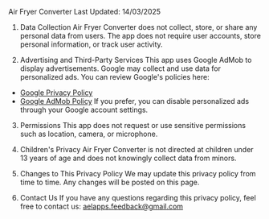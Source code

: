 Air Fryer Converter
Last Updated: 14/03/2025

1. Data Collection
Air Fryer Converter does not collect, store, or share any personal data from users. The app does not require user accounts, store personal information, or track user activity.

2. Advertising and Third-Party Services
This app uses Google AdMob to display advertisements. Google may collect and use data for personalized ads. You can review Google's policies here:

- [Google Privacy Policy](https://policies.google.com/privacy)
- [Google AdMob Policy](https://support.google.com/admob/answer/6128543)
If you prefer, you can disable personalized ads through your Google account settings.

3. Permissions
This app does not request or use sensitive permissions such as location, camera, or microphone.

4. Children's Privacy
Air Fryer Converter is not directed at children under 13 years of age and does not knowingly collect data from minors.

5. Changes to This Privacy Policy
We may update this privacy policy from time to time. Any changes will be posted on this page.

6. Contact Us
If you have any questions regarding this privacy policy, feel free to contact us:
aelapps.feedback@gmail.com
